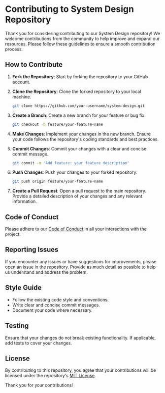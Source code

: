 # Contributing to System Design Repository

Thank you for considering contributing to our System Design repository! We welcome contributions from the community to help improve and expand our resources. Please follow these guidelines to ensure a smooth contribution process.

## How to Contribute

1. **Fork the Repository**: Start by forking the repository to your GitHub account.

2. **Clone the Repository**: Clone the forked repository to your local machine.
    ```sh
    git clone https://github.com/your-username/system-design.git
    ```

3. **Create a Branch**: Create a new branch for your feature or bug fix.
    ```sh
    git checkout -b feature/your-feature-name
    ```

4. **Make Changes**: Implement your changes in the new branch. Ensure your code follows the repository's coding standards and best practices.

5. **Commit Changes**: Commit your changes with a clear and concise commit message.
    ```sh
    git commit -m "Add feature: your feature description"
    ```

6. **Push Changes**: Push your changes to your forked repository.
    ```sh
    git push origin feature/your-feature-name
    ```

7. **Create a Pull Request**: Open a pull request to the main repository. Provide a detailed description of your changes and any relevant information.

## Code of Conduct

Please adhere to our [Code of Conduct](CODE_OF_CONDUCT.md) in all your interactions with the project.

## Reporting Issues

If you encounter any issues or have suggestions for improvements, please open an issue in the repository. Provide as much detail as possible to help us understand and address the problem.

## Style Guide

- Follow the existing code style and conventions.
- Write clear and concise commit messages.
- Document your code where necessary.

## Testing

Ensure that your changes do not break existing functionality. If applicable, add tests to cover your changes.

## License

By contributing to this repository, you agree that your contributions will be licensed under the repository's [MIT License](LICENSE).

Thank you for your contributions!
